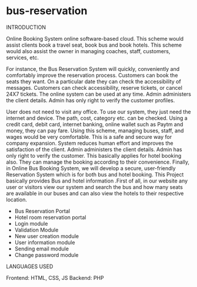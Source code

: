 # bus-reservation

INTRODUCTION

Online Booking System online software-based cloud. This scheme would assist clients book a travel seat, book bus and book hotels. This scheme would also assist the owner in managing coaches, staff, customers, services, etc.
 
For instance, the Bus Reservation System will quickly, conveniently and comfortably improve the reservation process. Customers can book the seats they want. On a particular date they can check the accessibility of messages. Customers can check accessibility, reserve tickets, or cancel 24X7 tickets. The online system can be used at any time. Admin administers the client details. Admin has only right to verify the customer profiles.
 
 
User does not need to visit any office. To use our system, they just need the internet and device. The path, cost, category etc. can be checked. Using a credit card, debit card, internet banking, online wallet such as Paytm and money, they can pay fare. Using this scheme, managing buses, staff, and wages would be very comfortable. This is a safe and secure way for company expansion. System reduces human effort and improves the satisfaction of the client. Admin administers the client details. Admin has only right to verify the customer.
 This basically applies for hotel booking also. They can manage the booking according to their convenience.
 Finally, in Online Bus Booking System, we will develop a secure, user-friendly Reservation System which is for both bus and hotel booking. This Project basically provides Bus and hotel information .First of all, in our website any user or visitors view our system and search the bus and how many seats are available in our buses and can also view the hotels to their respective location.


- Bus Reservation Portal
- Hotel room reservation portal
- Login module
- Validation Module
- New user creation module
- User information module
- Sending email module
- Change password module

LANGUAGES USED

Frontend: HTML, CSS, JS
Backend: PHP

